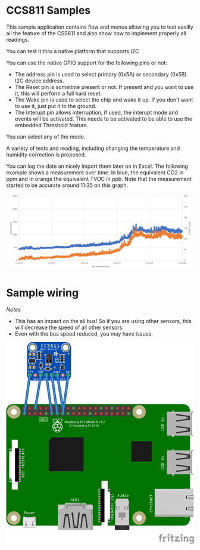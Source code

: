 # CCS811 Samples

This sample applicaiton contains flow and menus allowing you to test easilly all the feature of the CSS811 and also show how to implement properly all readings.

You can test it thru a native platform that supports I2C


You can use the native GPIO support for the following pins or not:

- The address pin is used to select primary (0x5A) or secondary (0x5B) I2C device address.
- The Reset pin is sometime present or not. If present and you want to use it, this will perform a full hard reset.
- The Wake pin is used to select the chip and wake it up. If you don't want to use it, just put it to the ground.
- The Interupt pin allows interruption, if used, the interupt mode and events will be activated. This needs to be activated to be able to use the embedded Threshold feature.

You can select any of the mode.

A variety of tests and reading, including changing the temperature and humidity correction is proposed.

You can log the date an nicely import them later on in Excel. The following example shows a measurement over time. In blue, the equivalent CO2 in ppm and in orange the equivalent TVOC in ppb. Note that the measurement started to be accurate around 11:35 on this graph.

![Graph](graph.png)

# Sample wiring

*Notes*

- This has an impact on the all bus! So if you are using other sensors, this will decrease the speed of all other sensors.
- Even with the bus speed reduced, you may have issues.

![Wiring sample](ccs811_bb.png)